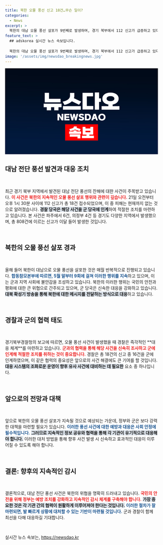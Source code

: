 ```yaml
---
title: 북한 오물 풍선 신고 18건…무슨 일이?
categories:
  - News
excerpt: >
  북한의 대남 오물 풍선 살포가 9번째로 발생하며, 경기 북부에서 112 신고가 급증하고 있다. 군은 전방 전선의 확성기 방송을 확대하며 대응에 나섰다. 지금이 바로 북한의 실체를 확인할 때!
feature_text: >
  ## adskorea 실시간 뉴스 속보입니다.

  북한의 대남 오물 풍선 살포가 9번째로 발생하며, 경기 북부에서 112 신고가 급증하고 있다. 군은 전방 전선의 확성기 방송을 확대하며 대응에 나섰다. 지금이 바로 북한의 실체를 확인할 때!
image: '/assets/img/newsdao_breakingnews.jpg'
---
```


<p><img src="/assets/img/newsdao_breakingnews.jpg" alt="adskorea 속보" /></p>

<h2 data-ke-size="size26">대남 전단 풍선 발견과 대응 조치</h2>

<p data-ke-size="size16">&nbsp;</p>

<p data-ke-size="size16">최근 경기 북부 지역에서 발견된 대남 전단 풍선의 잔해에 대한 사건이 주목받고 있습니다. <b><span style="color: #ee2323;">이 사건은 북한의 지속적인 오물 풍선 살포 행위와 관련이 깊습니다.</span></b> 21일 오전부터 오후 1시 30분 사이에 112 신고가 총 18건 접수되었으며, 이 중 피해는 현재까지 없는 것으로 알려졌습니다. <b><span style="background-color: #21538527;">경찰 당국은 해당 사건을 군 당국에 인계</span></b>하여 적절한 조치를 마련하고 있습니다. 본 사건은 파주에서 6건, 의정부 4건 등 경기도 다양한 지역에서 발생했으며, 총 808건에 이르는 신고가 이달 들어 발생한 것입니다.</p>

<p data-ke-size="size16">&nbsp;</p>

<h2 data-ke-size="size26">북한의 오물 풍선 살포 경과</h2>

<p data-ke-size="size16">&nbsp;</p>

<p data-ke-size="size16">올해 들어 북한이 대남으로 오물 풍선을 살포한 것은 매월 반복적으로 진행되고 있습니다. <b><span style="color: #1a5490;">합동참모본부에 따르면, 5월 말부터 9회에 걸쳐 이러한 행위를 지속</span></b>하고 있으며, 이는 군과 지역 사회에 불안감을 조성하고 있습니다. 북한의 이러한 행위는 국민의 안전과 평화에 대한 큰 위협으로 간주되고 있으며, 군 당국은 신속한 대응을 강화하고 있습니다. <b><span style="background-color: #21538527;">대북 확성기 방송을 통해 북한에 대한 메시지를 전달하는 방식으로 대응</span></b>하고 있습니다.</p>

<p data-ke-size="size16">&nbsp;</p>

<h2 data-ke-size="size26">경찰과 군의 협력 태도</h2>

<p data-ke-size="size16">&nbsp;</p>

<p data-ke-size="size16">경기북부경찰청의 보고에 따르면, 오물 풍선 사건이 발생했을 때 경찰은 즉각적인 **대응 체계**를 마련하고 있습니다. <b><span style="color: #ee2323;">군과의 협력을 통해 해당 사건을 신속히 조사하고 군에 인계해 적절한 조치를 취하는 것이 중요합니다.</span></b> 경찰은 총 18건의 신고 중 16건을 군에 인계하였으며, 이 같은 협력의 중요성은 앞으로의 사건 해결에도 큰 기여를 할 것입니다. <b><span style="background-color: #21538527;">대응 시스템의 조화로운 운영이 향후 유사 사건에 대비하는 데 필요한</span></b> 요소 중 하나입니다.</p>

<p data-ke-size="size16">&nbsp;</p>

<h2 data-ke-size="size26">앞으로의 전망과 대책</h2>

<p data-ke-size="size16">&nbsp;</p>

<p data-ke-size="size16">앞으로 북한의 오물 풍선 살포가 지속될 것으로 예상되는 가운데, 정부와 군은 보다 강력한 대책을 마련할 필요가 있습니다. <b><span style="color: #1a5490;">이러한 풍선 사건에 대한 예방과 대응은 사회 안정에 필수적입니다.</span></b> <b><span style="background-color: #21538527;">그러므로 지속적인 정보 공유와 협력을 통해 각 기관이 유기적으로 대응해야 합니다.</span></b> 이러한 대처 방법을 통해 향후 사건 발생 시 신속하고 효과적인 대응이 이루어질 수 있도록 해야 합니다.</p>

<p data-ke-size="size16">&nbsp;</p>

<h2 data-ke-size="size26">결론: 향후의 지속적인 감시</h2>

<p data-ke-size="size16">&nbsp;</p>

<p data-ke-size="size16">결론적으로, 대남 전단 풍선 사건은 북한의 위협을 명확히 드러내고 있습니다. <b><span style="color: #ee2323;">국민의 안전을 위해 정부는 예방 조치를 강화하고 지속적인 감시 체계를 구축해야 합니다.</span></b> <b><span style="background-color: #21538527;">가장 중요한 것은 각 기관 간의 협력이 원활하게 이루어져야 한다는 것입니다.</span></b> <b><span style="color: #1a5490;">이러한 절차가 잘 마련되면, 발 빠르게 상황에 대처할 수 있는 기반이 마련될 것입니다.</span></b> 군과 경찰이 함께 최선을 다해 대응하길 기대합니다.</p>

<p data-ke-size="size16">&nbsp;</p>
실시간 뉴스 속보는, <a href="https://newsdao.kr" rel="dofollow">https://newsdao.kr</a>



